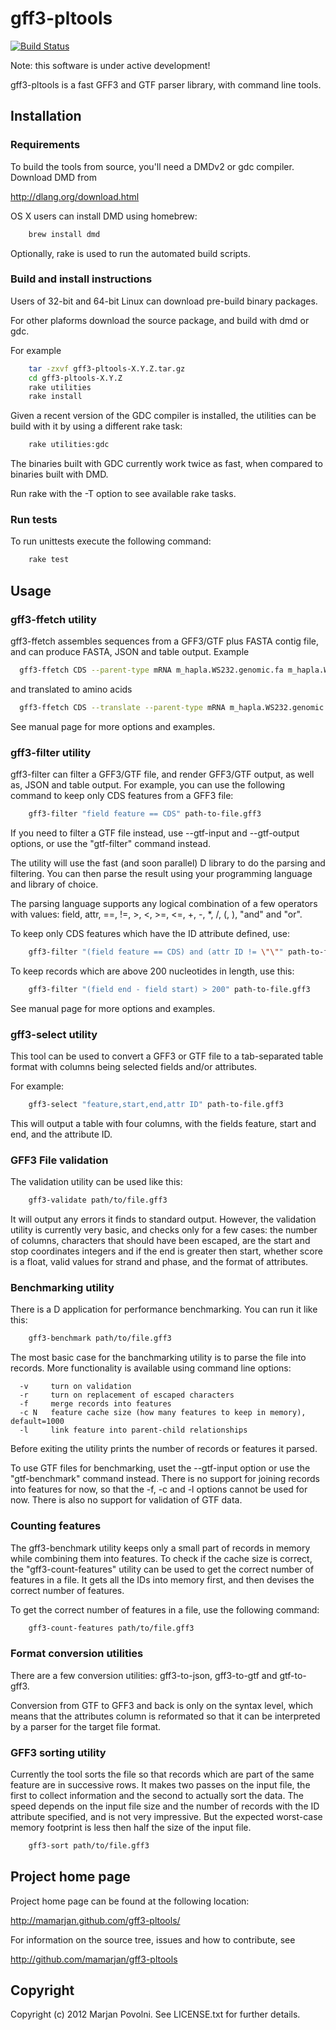 # gff3-pltools

[![Build Status](https://secure.travis-ci.org/mamarjan/gff3-pltools.png)](http://travis-ci.org/mamarjan/gff3-pltools)

Note: this software is under active development!

gff3-pltools is a fast GFF3 and GTF parser library, with command line tools.

## Installation

### Requirements

To build the tools from source, you'll need a DMDv2 or gdc compiler.
Download DMD from

  http://dlang.org/download.html

OS X users can install DMD using homebrew:

```sh
    brew install dmd
```

Optionally, rake is used to run the automated build scripts.

### Build and install instructions

Users of 32-bit and 64-bit Linux can download pre-build binary
packages.

For other plaforms download the source package, and build
with dmd or gdc.

For example 

```sh
    tar -zxvf gff3-pltools-X.Y.Z.tar.gz
    cd gff3-pltools-X.Y.Z
    rake utilities
    rake install
```

Given a recent version of the GDC compiler is installed, the utilities
can be build with it by using a different rake task:

```sh
    rake utilities:gdc
```

The binaries built with GDC currently work twice as fast, when compared
to binaries built with DMD.

Run rake with the -T option to see available rake tasks.

### Run tests

To run unittests execute the following command:

```sh
    rake test
```

## Usage

### gff3-ffetch utility

gff3-ffetch assembles sequences from a GFF3/GTF plus FASTA contig
file, and can produce FASTA, JSON and table output. Example

```sh
  gff3-ffetch CDS --parent-type mRNA m_hapla.WS232.genomic.fa m_hapla.WS232.annotations.gff3 
```

and translated to amino acids

```sh
  gff3-ffetch CDS --translate --parent-type mRNA m_hapla.WS232.genomic.fa m_hapla.WS232.annotations.gff3 
```

See manual page for more options and examples.

### gff3-filter utility

gff3-filter can filter a GFF3/GTF file, and render GFF3/GTF
output, as well as, JSON and table output. For example, you can use the
following command to keep only CDS features from a GFF3 file:

```sh
    gff3-filter "field feature == CDS" path-to-file.gff3
```

If you need to filter a GTF file instead, use --gtf-input and
--gtf-output options, or use the "gtf-filter" command instead.

The utility will use the fast (and soon parallel) D library to do the
parsing and filtering. You can then parse the result using your
programming language and library of choice.

The parsing language supports any logical combination of a few
operators with values: field, attr,  ==, !=, >, <, >=, <=, +, -, *,
/, (, ), "and" and "or".

To keep only CDS features which have the ID attribute defined, use:

```sh
    gff3-filter "(field feature == CDS) and (attr ID != \"\"" path-to-file.gff3
```

To keep records which are above 200 nucleotides in length, use this:

```sh
    gff3-filter "(field end - field start) > 200" path-to-file.gff3
```

See manual page for more options and examples.

### gff3-select utility

This tool can be used to convert a GFF3 or GTF file to a
tab-separated table format with columns being selected fields
and/or attributes.

For example:

```sh
    gff3-select "feature,start,end,attr ID" path-to-file.gff3
```

This will output a table with four columns, with the fields
feature, start and end, and the attribute ID.

### GFF3 File validation

The validation utility can be used like this:

```sh
    gff3-validate path/to/file.gff3
```

It will output any errors it finds to standard output. However, the
validation utility is currently very basic, and checks only for a few
cases: the number of columns, characters that should have been
escaped, are the start and stop coordinates integers and if the end
is greater then start, whether score is a float, valid values for
strand and phase, and the format of attributes.

### Benchmarking utility

There is a D application for performance benchmarking.
You can run it like this:

```sh
    gff3-benchmark path/to/file.gff3
```

The most basic case for the banchmarking utility is to parse the
file into records. More functionality is available using command
line options:

```
  -v     turn on validation
  -r     turn on replacement of escaped characters
  -f     merge records into features
  -c N   feature cache size (how many features to keep in memory), default=1000
  -l     link feature into parent-child relationships
```

Before exiting the utility prints the number of records or features
it parsed.

To use GTF files for benchmarking, uset the --gtf-input option or use
the "gtf-benchmark" command instead. There is no support for joining
records into features for now, so that the -f, -c and -l options
cannot be used for now. There is also no support for validation of
GTF data.

### Counting features

The gff3-benchmark utility keeps only a small part of records in memory
while combining them into features. To check if the cache size is
correct, the "gff3-count-features" utility can be used to get the
correct number of features in a file. It gets all the IDs into
memory first, and then devises the correct number of features.

To get the correct number of features in a file, use the following
command:

```sh
    gff3-count-features path/to/file.gff3
```

### Format conversion utilities

There are a few conversion utilities: gff3-to-json, gff3-to-gtf and
gtf-to-gff3.

Conversion from GTF to GFF3 and back is only on the syntax level,
which means that the attributes column is reformated so that it can
be interpreted by a parser for the target file format.

### GFF3 sorting utility

Currently the tool sorts the file so that records which are part of the
same feature are in successive rows. It makes two passes on the input
file, the first to collect information and the second to actually sort
the data. The speed depends on the input file size and the number of
records with the ID attribute specified, and is not very impressive.
But the expected worst-case memory footprint is less then half the size
of the input file.

```sh
    gff3-sort path/to/file.gff3
```

## Project home page

Project home page can be found at the following location:

  http://mamarjan.github.com/gff3-pltools/

For information on the source tree, issues and
how to contribute, see

  http://github.com/mamarjan/gff3-pltools

## Copyright

Copyright (c) 2012 Marjan Povolni. See LICENSE.txt for further details.

